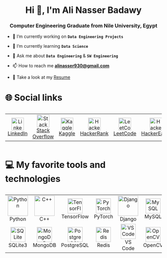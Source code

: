 <h1 align="center">Hi 👋, I'm Ali Nasser Badawy</h1>
<h3 align="center"> Computer Engineering Graduate from Nile University, Egypt</h3>

- 🔭 I’m currently working on **`Data Engineering Projects`**

- 🌱 I’m currently learning **`Data Science`**

- 💬 Ask me about **`Data Engineering`** & **`SW Engineering`**

- 📫 How to reach me **alinasser930@gmail.com**

- 📄 Take a look at my [Resume](https://drive.google.com/file/d/1It9c2yYH0fZtNa_T791YxVqHvdWKi1a3/view?usp=drive)


# 🌐 Social links
<div style="display: flex; justify-content: center;">
  <table>
    <tr>
      <td align="center" style="width:100px">
        <a href="https://www.linkedin.com/in/alibadawy/" target="_blank" rel="noreferrer">
          <img src="https://raw.githubusercontent.com/rahuldkjain/github-profile-readme-generator/master/src/images/icons/Social/linked-in-alt.svg"
               alt="LinkedIn" width="40" height="40" /><br>LinkedIn
        </a>
      </td>
      <td align="center" style="width:100px">
        <a href="https://stackoverflow.com/users/22475460/ali-nasser-badawy" target="_blank" rel="noreferrer">
          <img src="https://raw.githubusercontent.com/rahuldkjain/github-profile-readme-generator/master/src/images/icons/Social/stack-overflow.svg"
               alt="Stack Overflow" width="40" height="40" /><br>Stack Overflow
        </a>
      </td>
      <td align="center" style="width:100px">
        <a href="https://www.kaggle.com/alinasserbadawy" target="_blank" rel="noreferrer">
          <img src="https://raw.githubusercontent.com/rahuldkjain/github-profile-readme-generator/master/src/images/icons/Social/kaggle.svg"
               alt="Kaggle" width="40" height="40" /><br>Kaggle
        </a>
      </td>
      <td align="center" style="width:100px">
        <a href="https://www.hackerrank.com/alinasser930" target="_blank" rel="noreferrer">
          <img src="https://raw.githubusercontent.com/rahuldkjain/github-profile-readme-generator/master/src/images/icons/Social/hackerrank.svg"
               alt="HackerRank" width="40" height="40" /><br>HackerRank
        </a>
      </td>
      <td align="center" style="width:100px">
        <a href="https://leetcode.com/" target="_blank" rel="noreferrer">
          <img src="https://raw.githubusercontent.com/rahuldkjain/github-profile-readme-generator/master/src/images/icons/Social/leet-code.svg"
               alt="LeetCode" width="40" height="40" /><br>LeetCode
        </a>
      </td>
      <td align="center" style="width:100px">
        <a href="https://www.hackerearth.com/@alinasser930" target="_blank" rel="noreferrer">
          <img src="https://raw.githubusercontent.com/rahuldkjain/github-profile-readme-generator/master/src/images/icons/Social/hackerearth.svg"
               alt="HackerEarth" width="40" height="40" /><br>HackerEarth
        </a>
      </td>
    </tr>
  </table>
</div>

# 💻 My favorite tools and technologies
<div style="display: flex; justify-content: center;">
  <table>
    <!-- Row 1 -->
    <tr>
      <td align="center" style="width:100px">
        <img src="https://techstack-generator.vercel.app/python-icon.svg" alt="Python" width="65" height="65" /><br>Python
      </td>
      <td align="center" style="width:100px">
        <img src="https://techstack-generator.vercel.app/cpp-icon.svg" alt="C++" width="65" height="65" /><br>C++
      </td>
      <td align="center" style="width:100px">
        <img src="https://skillicons.dev/icons?i=tensorflow" alt="TensorFlow" width="48" height="48" /><br>TensorFlow
      </td>
      <td align="center" style="width:100px">
        <img src="https://skillicons.dev/icons?i=pytorch" alt="PyTorch" width="48" height="48" /><br>PyTorch
      </td>
      <td align="center" style="width:100px">
        <img src="https://techstack-generator.vercel.app/django-icon.svg" alt="Django" width="65" height="65" /><br>Django
      </td>
      <td align="center" style="width:100px">
        <img src="https://skillicons.dev/icons?i=mysql" alt="MySQL" width="48" height="48" /><br>MySQL
      </td>
    </tr>
    <!-- Row 2 -->
    <tr>
      <td align="center" style="width:100px">
        <img src="https://skillicons.dev/icons?i=sqlite" alt="SQLite" width="48" height="48" /><br>SQLite3
      </td>
      <td align="center" style="width:100px">
        <img src="https://skillicons.dev/icons?i=mongodb" alt="MongoDB" width="48" height="48" /><br>MongoDB
      </td>
      <td align="center" style="width:100px">
        <img src="https://skillicons.dev/icons?i=postgresql" alt="PostgreSQL" width="48" height="48" /><br>PostgreSQL
      </td>
      <td align="center" style="width:100px">
        <img src="https://skillicons.dev/icons?i=redis" alt="Redis" width="48" height="48" /><br>Redis
      </td>
      <td align="center" style="width:100px">
        <img src="https://skillicons.dev/icons?i=vscode" alt="VS Code" width="48" height="48" /><br>VS Code
      </td>
      <td align="center" style="width:100px">
        <img src="https://skillicons.dev/icons?i=opencv" alt="OpenCV" width="48" height="48" /><br>OpenCV
      </td>
    </tr>
  </table>
</div>
